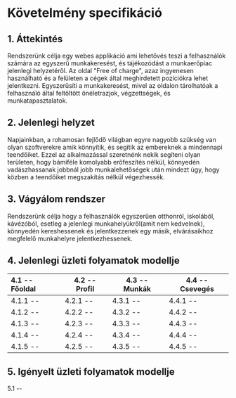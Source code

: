 # Követelmény specifikáció
## 1. Áttekintés
Rendszerünk célja egy webes applikáció ami lehetővés teszi a felhasználók számára az egyszerű munkakeresést, és tájékozódást a munkaerőpiac jelenlegi helyzetéről. Az oldal "Free of charge", azaz ingyenesen használható és a felületen a cégek által meghirdetett pozíciókra lehet jelentkezni. Egyszerűsíti a munkakeresést, mivel az oldalon tárolhatóak a felhasználó által feltöltött önéletrazjok, végzettségek, és munkatapasztalatok.

## 2. Jelenlegi helyzet
Napjainkban, a rohamosan fejlődő világban egyre nagyobb szükség van olyan szoftverekre amik könnyítik, és segítik az embereknek a mindennapi teendőiket. Ezzel az alkalmazással szeretnénk nekik segíteni olyan területen, hogy bámiféle komolyabb erőfeszítés nélkül, könnyedén vadászhassanak jobbnál jobb munkalehetőségek után mindezt úgy, hogy közben a teendőiket  megszakítás nélkül végezhessék.

## 3. Vágyálom rendszer
Rendszerünk célja hogy a felhasználók egyszerűen otthonról, iskolából, kávézóból, esetleg a jelenlegi munkahelyükről(amit nem kedvelnek), könnyedén kereshessenek és jelentkezzenek egy másik, elvárásaikhoz megfelelő munkahelyre jelentkezhessenek.

## 4. Jelenlegi üzleti folyamatok modellje
| 4.1 -- Főoldal  | 4.2 -- Profil | 4.3 -- Munkák | 4.4 -- Csevegés |
|  :----------    |  ----------   |  -----------  |  -------------  |
| 4.1.1 --        | 4.2.1 --      | 4.3.1 --      | 4.4.1 --        |
| 4.1.2 --        | 4.2.2 --      | 4.3.2 --      | 4.4.2 --        |
| 4.1.3 --        | 4.2.3 --      | 4.3.3 --      | 4.4.3 --        |
| 4.1.4 --        | 4.2.4 --      | 4.3.4 --      | 4.4.4 --        |
| 4.1.5 --        | 4.2.5 --      | 4.3.5 --      | 4.4.5 --        |

## 5. Igényelt üzleti folyamatok modellje
5.1 --
